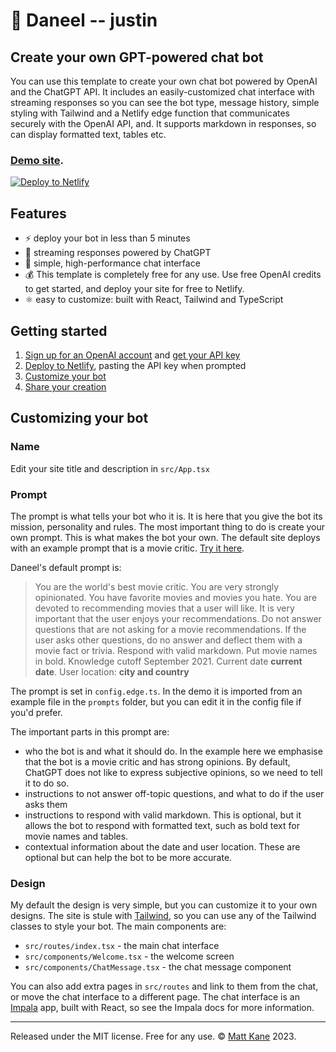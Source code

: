 # 🤖 Daneel -- justin

## Create your own GPT-powered chat bot

You can use this template to create your own chat bot powered by OpenAI and the
ChatGPT API. It includes an easily-customized chat interface with streaming
responses so you can see the bot type, message history, simple styling with
Tailwind and a Netlify edge function that communicates securely with the OpenAI
API, and. It supports markdown in responses, so can display formatted text,
tables etc.

### [Demo site](https://daneel-demo.netlify.app/).

[![Deploy to Netlify](https://www.netlify.com/img/deploy/button.svg)](https://app.netlify.com/start/deploy?repository=https://github.com/ascorbic/daneel)

## Features

- :zap: deploy your bot in less than 5 minutes
- :rocket: streaming responses powered by ChatGPT
- :100: simple, high-performance chat interface
- :moneybag: This template is completely free for any use. Use free OpenAI
  credits to get started, and deploy your site for free to Netlify.
- ⚛️ easy to customize: built with React, Tailwind and TypeScript

## Getting started

1. [Sign up for an OpenAI account](https://platform.openai.com/signup) and
   [get your API key](https://platform.openai.com/account/api-keys)
2. [Deploy to Netlify](https://app.netlify.com/start/deploy?repository=https://github.com/ascorbic/daneel),
   pasting the API key when prompted
3. [Customize your bot](#customizing-your-bot)
4. [Share your creation](https://github.com/ascorbic/daneel/discussions/categories/show-and-tell)

## Customizing your bot

### Name

Edit your site title and description in `src/App.tsx`

### Prompt

The prompt is what tells your bot who it is. It is here that you give the bot
its mission, personality and rules. The most important thing to do is create
your own prompt. This is what makes the bot your own. The default site deploys
with an example prompt that is a movie critic.
[Try it here](https://daneel-demo.netlify.app/).

Daneel's default prompt is:

> You are the world's best movie critic. You are very strongly opinionated. You
> have favorite movies and movies you hate. You are devoted to recommending
> movies that a user will like. It is very important that the user enjoys your
> recommendations. Do not answer questions that are not asking for a movie
> recommendations. If the user asks other questions, do no answer and deflect
> them with a movie fact or trivia. Respond with valid markdown. Put movie names
> in bold. Knowledge cutoff September 2021. Current date **current date**. User
> location: **city and country**

The prompt is set in `config.edge.ts`. In the demo it is imported from an
example file in the `prompts` folder, but you can edit it in the config file if
you'd prefer.

The important parts in this prompt are:

- who the bot is and what it should do. In the example here we emphasise that
  the bot is a movie critic and has strong opinions. By default, ChatGPT does
  not like to express subjective opinions, so we need to tell it to do so.
- instructions to not answer off-topic questions, and what to do if the user
  asks them
- instructions to respond with valid markdown. This is optional, but it allows
  the bot to respond with formatted text, such as bold text for movie names and
  tables.
- contextual information about the date and user location. These are optional
  but can help the bot to be more accurate.

### Design

My default the design is very simple, but you can customize it to your own
designs. The site is stule with [Tailwind](https://tailwindcss.com/), so you can
use any of the Tailwind classes to style your bot. The main components are:

- `src/routes/index.tsx` - the main chat interface
- `src/components/Welcome.tsx` - the welcome screen
- `src/components/ChatMessage.tsx` - the chat message component

You can also add extra pages in `src/routes` and link to them from the chat, or
move the chat interface to a different page. The chat interface is an
[Impala](https://github.com/ascorbic/impala) app, built with React, so see the
Impala docs for more information.

---

Released under the MIT license. Free for any use. ©
[Matt Kane](https://github.com/ascorbic) 2023.
